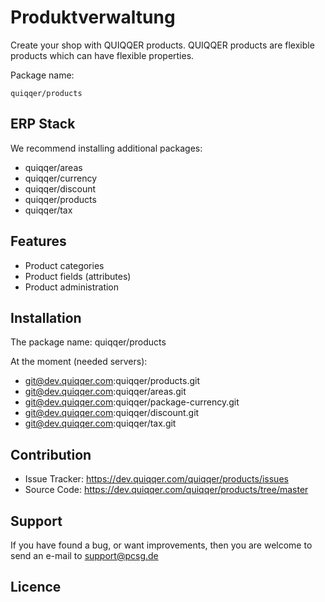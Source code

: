 Produktverwaltung
========

Create your shop with QUIQQER products. 
QUIQQER products are flexible products which can have flexible properties.

Package name:

    quiqqer/products


ERP Stack
----

We recommend installing additional packages:

- quiqqer/areas
- quiqqer/currency
- quiqqer/discount
- quiqqer/products
- quiqqer/tax


Features
--------

- Product categories
- Product fields (attributes)
- Product administration


Installation
------------

The package name: quiqqer/products

At the moment (needed servers):

- git@dev.quiqqer.com:quiqqer/products.git
- git@dev.quiqqer.com:quiqqer/areas.git
- git@dev.quiqqer.com:quiqqer/package-currency.git
- git@dev.quiqqer.com:quiqqer/discount.git
- git@dev.quiqqer.com:quiqqer/tax.git

Contribution
----------

- Issue Tracker: https://dev.quiqqer.com/quiqqer/products/issues
- Source Code: https://dev.quiqqer.com/quiqqer/products/tree/master


Support
-------

If you have found a bug, or want improvements,
then you are welcome to send an e-mail to support@pcsg.de


Licence
-------

